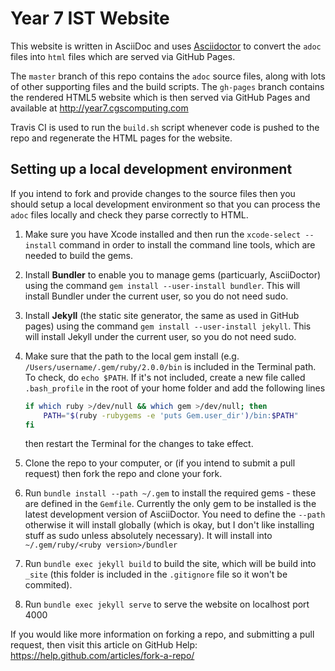 # Year 7 IST Website

This website is written in AsciiDoc and uses [Asciidoctor](http://asciidoctor.org) to convert the `adoc` files into `html` files which are served via GitHub Pages.

The `master` branch of this repo contains the `adoc` source files, along with lots of other supporting files and the build scripts. The `gh-pages` branch contains the rendered HTML5 website which is then served via GitHub Pages and available at http://year7.cgscomputing.com

Travis CI is used to run the `build.sh` script whenever code is pushed to the repo and regenerate the HTML pages for the website.

## Setting up a local development environment

If you intend to fork and provide changes to the source files then you should setup a local development environment so that you can process the `adoc` files locally and check they parse correctly to HTML.

1. Make sure you have Xcode installed and then run the `xcode-select --install` command in order to install the command line tools, which are needed to build the gems. 

2. Install **Bundler** to enable you to manage gems (particuarly, AsciiDoctor) using the command `gem install --user-install bundler`. This will install Bundler under the current user, so you do not need sudo.

3. Install **Jekyll** (the static site generator, the same as used in GitHub pages) using the command `gem install --user-install jekyll`. This will install Jekyll under the current user, so you do not need sudo.

4. Make sure that the path to the local gem install (e.g. `/Users/username/.gem/ruby/2.0.0/bin` is included in the Terminal path. To check, do `echo $PATH`. If it's not included, create a new file called `.bash_profile` in the root of your home folder and add the following lines

    ```bash
    if which ruby >/dev/null && which gem >/dev/null; then
        PATH="$(ruby -rubygems -e 'puts Gem.user_dir')/bin:$PATH"
    fi
    ```
    then restart the Terminal for the changes to take effect.
    
5. Clone the repo to your computer, or (if you intend to submit a pull request) then fork the repo and clone your fork.

6. Run `bundle install --path ~/.gem` to install the required gems - these are defined in the `Gemfile`. Currently the only gem to be installed is the latest development version of AsciiDoctor. You need to define the `--path` otherwise it will install globally (which is okay, but I don't like installing stuff as sudo unless absolutely necessary). It will install into `~/.gem/ruby/<ruby version>/bundler`

7. Run `bundle exec jekyll build` to build the site, which will be build into `_site` (this folder is included in the `.gitignore` file so it won't be commited).

8. Run `bundle exec jekyll serve` to serve the website on localhost port 4000

If you would like more information on forking a repo, and submitting a pull request, then visit this article on  GitHub Help: https://help.github.com/articles/fork-a-repo/